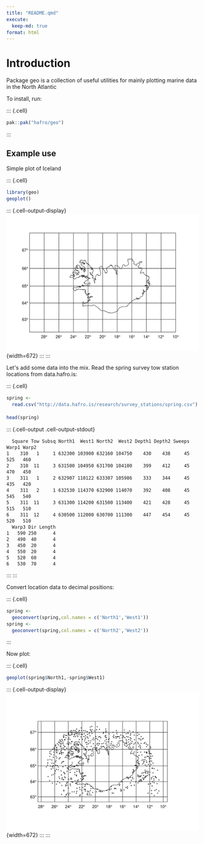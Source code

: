 ```yaml
---
title: "README.qmd"
execute: 
  keep-md: true
format: html
---
```



# Introduction

Package geo is a collection of useful utilities for mainly plotting marine data in the North Atlantic

To install, run:


::: {.cell}

```{.r .cell-code}
pak::pak("hafro/geo")
```
:::



## Example use

Simple plot of Iceland


::: {.cell}

```{.r .cell-code}
library(geo)
geoplot()
```

::: {.cell-output-display}
![](README_files/figure-html/unnamed-chunk-2-1.png){width=672}
:::
:::



Let's add some data into the mix. Read the spring survey tow station locations from data.hafro.is:


::: {.cell}

```{.r .cell-code}
spring <- 
  read.csv("http://data.hafro.is/research/survey_stations/spring.csv")

head(spring)
```

::: {.cell-output .cell-output-stdout}
```
  Square Tow Subsq North1  West1 North2  West2 Depth1 Depth2 Sweeps Warp1 Warp2
1    310   1     1 632300 103900 632160 104750    430    438     45   525   460
2    310  11     3 631500 104950 631700 104100    399    412     45   470   450
3    311   1     2 632907 110122 633307 105986    333    344     45   435   420
4    311   2     1 632530 114370 632900 114070    392    408     45   545   540
5    311  11     3 631300 114200 631500 113400    421    428     45   515   510
6    311  12     4 630500 112000 630700 111300    447    454     45   520   510
  Warp3 Dir Length
1   590 250      4
2   490  40      4
3   450  20      4
4   550  20      4
5   520  60      4
6   530  70      4
```
:::
:::


Convert location data to decimal positions:


::: {.cell}

```{.r .cell-code}
spring <- 
  geoconvert(spring,col.names = c('North1','West1'))
spring <- 
  geoconvert(spring,col.names = c('North2','West2'))
```
:::


Now plot:


::: {.cell}

```{.r .cell-code}
geoplot(spring$North1,-spring$West1)
```

::: {.cell-output-display}
![](README_files/figure-html/unnamed-chunk-5-1.png){width=672}
:::
:::
